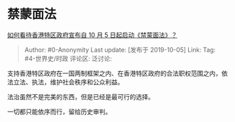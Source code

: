 # 禁蒙面法
[如何看待香港特区政府宣布自 10 月 5 日起启动《禁蒙面法》？](https://www.zhihu.com/question/349120697/answer/845311880)

> Author: #0-Anonymity
> Last update: [发布于 2019-10-05]
> Link:
> Tag: #4-世界史/时政
> 评论区:
> 泛讨论:

支持香港特区政府在一国两制框架之内、在香港特区政府的合法职权范围之内，依法立法、执法，维护社会秩序和公众利益。

法治虽然不是完美的东西，但是已经是最可行的选择。

一切都只能依序而行，留给历史审判。
